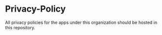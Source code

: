 # Privacy-Policy
All privacy policies for the apps under this organization should be hosted in this repository.
